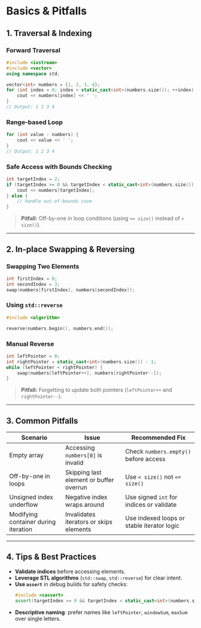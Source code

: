 ﻿# Basics & Pitfalls

## 1. Traversal & Indexing

### Forward Traversal
```cpp
#include <iostream>
#include <vector>
using namespace std;

vector<int> numbers = {1, 2, 3, 4};
for (int index = 0; index < static_cast<int>(numbers.size()); ++index) {
    cout << numbers[index] << ' ';
}
// Output: 1 2 3 4
```

### Range-based Loop
```cpp
for (int value : numbers) {
    cout << value << ' ';
}
// Output: 1 2 3 4
```

### Safe Access with Bounds Checking
```cpp
int targetIndex = 2;
if (targetIndex >= 0 && targetIndex < static_cast<int>(numbers.size())) {
    cout << numbers[targetIndex];
} else {
    // handle out-of-bounds case
}
```

> **Pitfall:** Off-by-one in loop conditions (using `<= size()` instead of `< size()`).

---

## 2. In-place Swapping & Reversing

### Swapping Two Elements
```cpp
int firstIndex = 0;
int secondIndex = 3;
swap(numbers[firstIndex], numbers[secondIndex]);
```

### Using `std::reverse`
```cpp
#include <algorithm>

reverse(numbers.begin(), numbers.end());
```

### Manual Reverse
```cpp
int leftPointer = 0;
int rightPointer = static_cast<int>(numbers.size()) - 1;
while (leftPointer < rightPointer) {
    swap(numbers[leftPointer++], numbers[rightPointer--]);
}
```

> **Pitfall:** Forgetting to update both pointers (`leftPointer++` and `rightPointer--`).

---

## 3. Common Pitfalls

| Scenario                   | Issue                                    | Recommended Fix                         |
|----------------------------|------------------------------------------|-----------------------------------------|
| Empty array                | Accessing `numbers[0]` is invalid        | Check `numbers.empty()` before access   |
| Off-by-one in loops        | Skipping last element or buffer overrun  | Use `< size()` not `<= size()`          |
| Unsigned index underflow   | Negative index wraps around              | Use signed `int` for indices or validate |
| Modifying container during iteration | Invalidates iterators or skips elements | Use indexed loops or stable iterator logic |

---

## 4. Tips & Best Practices

- **Validate indices** before accessing elements.
- **Leverage STL algorithms** (`std::swap`, `std::reverse`) for clear intent.
- **Use `assert`** in debug builds for safety checks:
  ```cpp
  #include <cassert>
  assert(targetIndex >= 0 && targetIndex < static_cast<int>(numbers.size()));
  ```
- **Descriptive naming**: prefer names like `leftPointer`, `windowSum`, `maxSum` over single letters.

